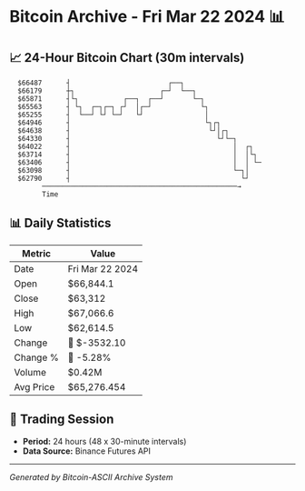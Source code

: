 # Bitcoin Archive - Fri Mar 22 2024 📊

## 📈 24-Hour Bitcoin Chart (30m intervals)

```
  $66487      ┤                        ┌──┐                    
  $66179      ┼┐                     ┌─┘  └──┐                 
  $65871      ┤└┐           ┌──┐  ┌──┘       └─┐               
  $65563      ┤ └┐  ┌─┐┌─┐ ┌┘  │┌─┘            └┐              
  $65255      ┤  └──┘ └┘ └─┘   └┘               │              
  $64946      ┤                                 └┐┌┐           
  $64638      ┤                                  └┘│┌┐         
  $64330      ┤                                    └┘└─┐       
  $64022      ┤                                        │  ┌┐   
  $63714      ┤                                        │  │└┐  
  $63406      ┤                                        │  │ └─ 
  $63098      ┤                                        └─┐│    
  $62790      ┤                                          └┘    
        ────────────────────────────────────────────────→
        Time
```

## 📊 Daily Statistics

| Metric | Value |
|--------|-------|
| Date | Fri Mar 22 2024 |
| Open | $66,844.1 |
| Close | $63,312 |
| High | $67,066.6 |
| Low | $62,614.5 |
| Change | 🔴 $-3532.10 |
| Change % | 🔴 -5.28% |
| Volume | $0.42M |
| Avg Price | $65,276.454 |

## 📅 Trading Session

- **Period:** 24 hours (48 x 30-minute intervals)
- **Data Source:** Binance Futures API

---
*Generated by Bitcoin-ASCII Archive System*
